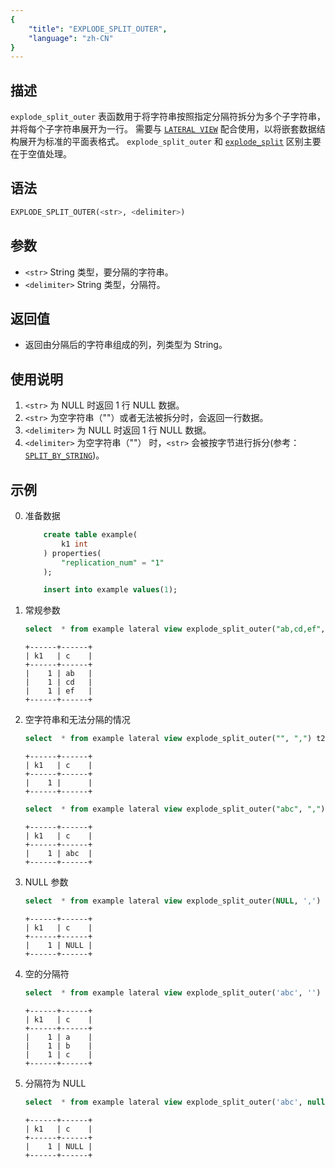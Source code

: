 ```yaml
---
{
    "title": "EXPLODE_SPLIT_OUTER",
    "language": "zh-CN"
}
---
```


## 描述
`explode_split_outer` 表函数用于将字符串按照指定分隔符拆分为多个子字符串，并将每个子字符串展开为一行。
需要与 [`LATERAL VIEW`](../../../query-data/lateral-view.md) 配合使用，以将嵌套数据结构展开为标准的平面表格式。
`explode_split_outer` 和 [`explode_split`](./explode-split.md) 区别主要在于空值处理。

## 语法
```sql
EXPLODE_SPLIT_OUTER(<str>, <delimiter>)
```

## 参数
- `<str>` String 类型，要分隔的字符串。
- `<delimiter>` String 类型，分隔符。

## 返回值
- 返回由分隔后的字符串组成的列，列类型为 String。

## 使用说明
1. `<str>` 为 NULL 时返回 1 行 NULL 数据。
2. `<str>` 为空字符串（""）或者无法被拆分时，会返回一行数据。
3. `<delimiter>` 为 NULL 时返回 1 行 NULL 数据。
4. `<delimiter>` 为空字符串（""） 时，`<str>` 会被按字节进行拆分(参考：[`SPLIT_BY_STRING`](../scalar-functions/string-functions/split-by-string.md))。

## 示例
0. 准备数据
    ```sql
        create table example(
            k1 int
        ) properties(
            "replication_num" = "1"
        );

        insert into example values(1);
    ```
1. 常规参数
    ```sql
    select  * from example lateral view explode_split_outer("ab,cd,ef", ",") t2 as c;
    ```
    ```text
    +------+------+
    | k1   | c    |
    +------+------+
    |    1 | ab   |
    |    1 | cd   |
    |    1 | ef   |
    +------+------+
    ```
2. 空字符串和无法分隔的情况
    ```sql
    select  * from example lateral view explode_split_outer("", ",") t2 as c;
    ```
    ```text
    +------+------+
    | k1   | c    |
    +------+------+
    |    1 |      |
    +------+------+
    ```
    ```sql
    select  * from example lateral view explode_split_outer("abc", ",") t2 as c;
    ```
    ```text
    +------+------+
    | k1   | c    |
    +------+------+
    |    1 | abc  |
    +------+------+
    ```
3. NULL 参数
    ```sql
    select  * from example lateral view explode_split_outer(NULL, ',') t2 as c;
    ```
    ```text
    +------+------+
    | k1   | c    |
    +------+------+
    |    1 | NULL |
    +------+------+
    ```
4. 空的分隔符
    ```sql
    select  * from example lateral view explode_split_outer('abc', '') t2 as c;
    ```
    ```text
    +------+------+
    | k1   | c    |
    +------+------+
    |    1 | a    |
    |    1 | b    |
    |    1 | c    |
    +------+------+
    ```
5. 分隔符为 NULL
    ```sql
    select  * from example lateral view explode_split_outer('abc', null) t2 as c;
    ```
    ```text
    +------+------+
    | k1   | c    |
    +------+------+
    |    1 | NULL |
    +------+------+
    ```